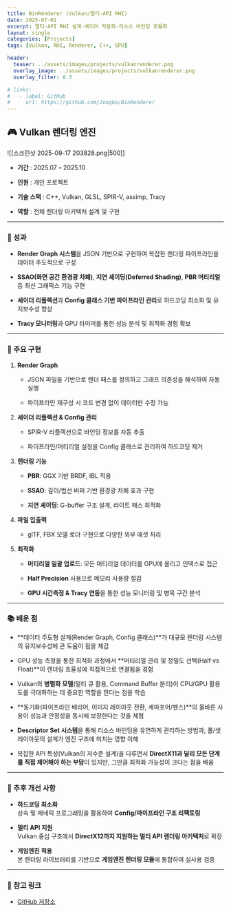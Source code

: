 ```yaml
---
title: BinRenderer (Vulkan/멀티-API RHI)
date: 2025-07-01
excerpt: 멀티-API RHI 설계·배리어 자동화·리소스 바인딩 모듈화
layout: single
categories: [Projects]
tags: [Vulkan, RHI, Renderer, C++, GPU]

header:
  teaser: ../assets/images/projects/vulkanrenderer.png
  overlay_image: ../assets/images/projects/vulkanrenderer.png
  overlay_filter: 0.3

# links:
#   - label: GitHub
#     url: https://github.com/Joogba/BinRenderer
---
```



## 🎮 Vulkan 렌더링 엔진

![[스크린샷 2025-09-17 203828.png|500]]

- **기간** : 2025.07 – 2025.10
    
- **인원** : 개인 프로젝트
    
- **기술 스택** : C++, Vulkan, GLSL, SPIR-V, assimp, Tracy
    
- **역할** : 전체 렌더링 아키텍처 설계 및 구현
    

---

### 🎯 성과

- **Render Graph 시스템**을 JSON 기반으로 구현하여 복잡한 렌더링 파이프라인을 데이터 주도적으로 구성
    
- **SSAO(화면 공간 환경광 차폐)**, **지연 셰이딩(Deferred Shading)**, **PBR 머티리얼** 등 최신 그래픽스 기능 구현
    
- **셰이더 리플렉션**과 **Config 클래스 기반 파이프라인 관리**로 하드코딩 최소화 및 유지보수성 향상
    
- **Tracy 모니터링**과 GPU 타이머를 통한 성능 분석 및 최적화 경험 확보
    

---

### 🔑 주요 구현

1. **Render Graph**
    
    - JSON 파일을 기반으로 렌더 패스를 정의하고 그래프 의존성을 해석하여 자동 실행
        
    - 파이프라인 재구성 시 코드 변경 없이 데이터만 수정 가능
        
2. **셰이더 리플렉션 & Config 관리**
    
    - SPIR-V 리플렉션으로 바인딩 정보를 자동 추출
        
    - 파이프라인/머티리얼 설정을 Config 클래스로 관리하여 하드코딩 제거
        
3. **렌더링 기능**
    
    - **PBR**: GGX 기반 BRDF, IBL 적용
        
    - **SSAO**: 깊이/법선 버퍼 기반 환경광 차폐 효과 구현
        
    - **지연 셰이딩**: G-buffer 구조 설계, 라이트 패스 최적화
        
4. **파일 입출력**
    
    - glTF, FBX 모델 로더 구현으로 다양한 외부 에셋 처리
        
5. **최적화**
    
    - **머티리얼 일괄 업로드**: 모든 머티리얼 데이터를 GPU에 올리고 인덱스로 접근
        
    - **Half Precision** 사용으로 메모리 사용량 절감
        
    - **GPU 시간측정 & Tracy 연동**을 통한 성능 모니터링 및 병목 구간 분석
        

---

### 📚 배운 점

- **데이터 주도형 설계(Render Graph, Config 클래스)**가 대규모 렌더링 시스템의 유지보수성에 큰 도움이 됨을 체감
    
- GPU 성능 측정을 통한 최적화 과정에서 **머티리얼 관리 및 정밀도 선택(Half vs Float)**이 렌더링 효율성에 직접적으로 연결됨을 경험
    
- Vulkan의 **병렬화 모델**(멀티 큐 활용, Command Buffer 분리)이 CPU/GPU 활용도를 극대화하는 데 중요한 역할을 한다는 점을 학습
    
- **동기화(파이프라인 배리어, 이미지 레이아웃 전환, 세마포어/펜스)**의 올바른 사용이 성능과 안정성을 동시에 보장한다는 것을 체험
    
- **Descriptor Set 시스템**을 통해 리소스 바인딩을 유연하게 관리하는 방법과, 풀/셋 레이아웃의 설계가 엔진 구조에 미치는 영향 이해
    
- 복잡한 API 특성(Vulkan의 저수준 설계)을 다루면서 **DirectX11과 달리 모든 단계를 직접 제어해야 하는 부담**이 있지만, 그만큼 최적화 가능성이 크다는 점을 배움
    

---

### 🚀 추후 개선 사항

- **하드코딩 최소화**  
    상속 및 제네릭 프로그래밍을 활용하여 **Config/파이프라인 구조 리팩토링**
    
- **멀티 API 지원**  
    Vulkan 중심 구조에서 **DirectX12까지 지원하는 멀티 API 렌더링 아키텍처**로 확장
    
- **게임엔진 적용**  
    본 렌더링 라이브러리를 기반으로 **게임엔진 렌더링 모듈**에 통합하여 실사용 검증
    

---

### 🔗 참고 링크
        
- [GitHub 저장소](https://github.com/)

